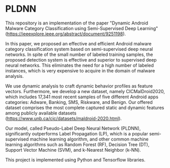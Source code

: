 # PLDNN
This repository is an implementation of the paper "Dynamic Android Malware Category Classification
using Semi-Supervised Deep Learning" (https://ieeexplore.ieee.org/abstract/document/9251198).

In this paper, we proposed an effective and efficient Android malware category classification system based on semi-supervised deep neural networks. In spite of the small
number of labeled training samples, the proposed detection system is effective and superior to supervised deep neural networks. This eliminates the need for a high number of labeled
instances, which is very expensive to acquire in the domain of malware analysis.

 We use dynamic analysis to craft dynamic behavior profiles as feature vectors. Furthermore, we develop a new dataset, namely CICMalDroid2020, which includes 17,341 most recent samples of five different Android apps categories: Adware, Banking, SMS, Riskware, and Benign. Our offered dataset comprises the most complete captured static and dynamic
features among publicly available datasets (https://www.unb.ca/cic/datasets/maldroid-2020.html).

Our model, called Pseudo-Label Deep Neural Network (PLDNN), significantly outperforms Label Propagation (LP), which is a popular semi-supervised machine learning algorithm, and other common machine learning algorithms such as Random Forest (RF), Decision Tree (DT), Support Vector Machine (SVM), and k-Nearest Neighbor (k-NN).

This project is implemented using Python and Tensorflow libraries.
